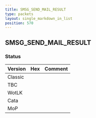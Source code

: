 ```yaml
---
title: SMSG_SEND_MAIL_RESULT
type: packets
layout: single_markdown_in_list
position: 570
---
```


## SMSG_SEND_MAIL_RESULT

### Status

Version | Hex | Comment
---------- | ---------- | ---------- 
Classic |  |  
TBC |  |  
WotLK |  |  
Cata |  |  
MoP |  |  